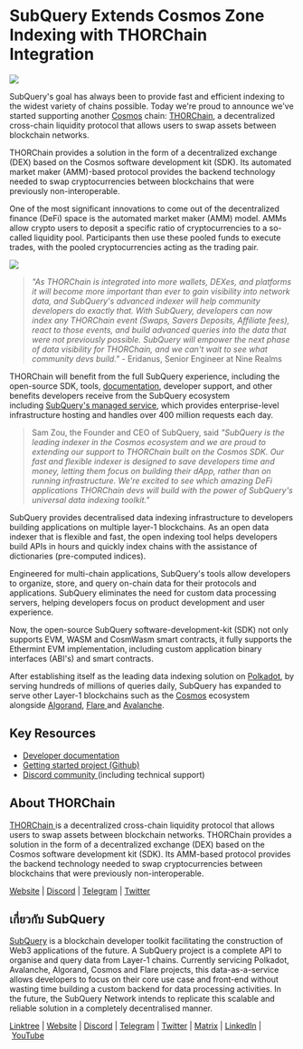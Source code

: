 # SubQuery Extends Cosmos Zone Indexing with THORChain Integration

![](https://miro.medium.com/max/1400/0*DZk2eFd5DjfVsmFX)

SubQuery's goal has always been to provide fast and efficient indexing to the widest variety of chains possible. Today we're proud to announce we've started supporting another [Cosmos](https://cosmos.network/) chain: [THORChain](https://thorchain.org/), a decentralized cross-chain liquidity protocol that allows users to swap assets between blockchain networks.

THORChain provides a solution in the form of a decentralized exchange (DEX) based on the Cosmos software development kit (SDK). Its automated market maker (AMM)-based protocol provides the backend technology needed to swap cryptocurrencies between blockchains that were previously non-interoperable.

One of the most significant innovations to come out of the decentralized finance (DeFi) space is the automated market maker (AMM) model. AMMs allow crypto users to deposit a specific ratio of cryptocurrencies to a so-called liquidity pool. Participants then use these pooled funds to execute trades, with the pooled cryptocurrencies acting as the trading pair.

![](https://miro.medium.com/max/1400/0*QrM6JmD4unZShHPE)

> _"As THORChain is integrated into more wallets, DEXes, and platforms it will become more important than ever to gain visibility into network data, and SubQuery's advanced indexer will help community developers do exactly that. With SubQuery, developers can now index any THORChain event (Swaps, Savers Deposits, Affiliate fees), react to those events, and build advanced queries into the data that were not previously possible. SubQuery will empower the next phase of data visibility for THORChain, and we can't wait to see what community devs build."_ - Eridanus, Senior Engineer at Nine Realms

THORChain will benefit from the full SubQuery experience, including the open-source SDK, tools, [documentation](https://academy.subquery.network/quickstart/quickstart_chains/cosmos.html), developer support, and other benefits developers receive from the SubQuery ecosystem including [SubQuery's managed service](https://subquery.network/managedservices), which provides enterprise-level infrastructure hosting and handles over 400 million requests each day.

> Sam Zou, the Founder and CEO of SubQuery, said _"SubQuery is the leading indexer in the Cosmos ecosystem and we are proud to extending our support to THORChain built on the Cosmos SDK. Our fast and flexible indexer is designed to save developers time and money, letting them focus on building their dApp, rather than on running infrastructure. We're excited to see which amazing DeFi applications THORChain devs will build with the power of SubQuery's universal data indexing toolkit."_

SubQuery provides decentralised data indexing infrastructure to developers building applications on multiple layer-1 blockchains. As an open data indexer that is flexible and fast, the open indexing tool helps developers build APIs in hours and quickly index chains with the assistance of dictionaries (pre-computed indices).

Engineered for multi-chain applications, SubQuery's tools allow developers to organize, store, and query on-chain data for their protocols and applications. SubQuery eliminates the need for custom data processing servers, helping developers focus on product development and user experience.

Now, the open-source SubQuery software-development-kit (SDK) not only supports EVM, WASM and CosmWasm smart contracts, it fully supports the Ethermint EVM implementation, including custom application binary interfaces (ABI's) and smart contracts.

After establishing itself as the leading data indexing solution on [Polkadot](https://polkadot.network/), by serving hundreds of millions of queries daily, SubQuery has expanded to serve other Layer-1 blockchains such as the [Cosmos](./20220909-cosmoshub.md) ecosystem alongside [Algorand](./20220713-algorand.md), [Flare ](./20221202-flare.md)and [Avalanche](./20220321-avalache.md).

## Key Resources

- [Developer documentation](https://academy.subquery.network/quickstart/quickstart_chains/cosmos-thorchain.html)
- [Getting started project (Github)](https://github.com/subquery/cosmos-subql-starter/tree/main/Thorchain/thorchain-starter)
- [Discord community ](https://discord.com/invite/subquery)(including technical support)

## About THORChain

[THORChain ](https://thorchain.org/)is a decentralized cross-chain liquidity protocol that allows users to swap assets between blockchain networks. THORChain provides a solution in the form of a decentralized exchange (DEX) based on the Cosmos software development kit (SDK). Its AMM-based protocol provides the backend technology needed to swap cryptocurrencies between blockchains that were previously non-interoperable.

[Website](https://thorchain.org/) | [Discord](https://discord.com/invite/KjPVnGy5jR) | [Telegram](https://t.me/thorchain_org) | [Twitter](https://twitter.com/thorchain)

## เกี่ยวกับ SubQuery

[SubQuery](https://subquery.network/) is a blockchain developer toolkit facilitating the construction of Web3 applications of the future. A SubQuery project is a complete API to organise and query data from Layer-1 chains. Currently servicing Polkadot, Avalanche, Algorand, Cosmos and Flare projects, this data-as-a-service allows developers to focus on their core use case and front-end without wasting time building a custom backend for data processing activities. In the future, the SubQuery Network intends to replicate this scalable and reliable solution in a completely decentralised manner.

​​[Linktree](https://linktr.ee/subquerynetwork) | [Website](https://subquery.network/) | [Discord](https://discord.com/invite/subquery) | [Telegram](https://t.me/subquerynetwork) | [Twitter](https://twitter.com/subquerynetwork) | [Matrix](https://matrix.to/#/#subquery:matrix.org) | [LinkedIn](https://www.linkedin.com/company/subquery) | [YouTube](https://www.youtube.com/c/SubQueryNetwork)
